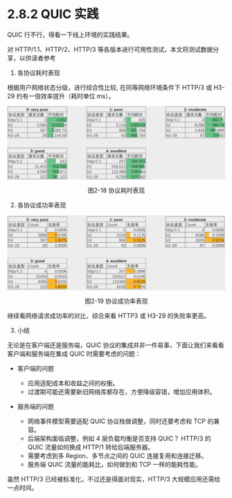 # 2.8.2 QUIC 实践

QUIC 行不行，得看一下线上环境的实践结果。

对 HTTP/1.1、HTTP/2、HTTP/3 等各版本进行可用性测试，本文将测试数据分享，以供读者参考

1. 各协议耗时表现

根据用户网络状态分级，进行综合性比较, 在同等网络环境条件下 HTTP/3 或 H3-29 约有一倍效率提升（耗时单位 ms）。

<div  align="center">
	<img src="../assets/quic-1.png" width = "660"  align=center />
	<p>图2-18 协议耗时表现</p>
</div>


2. 各协议成功率表现

<div  align="center">
	<img src="../assets/quic-3.png" width = "660"  align=center />
	<p>图2-19 协议成功率表现</p>
</div>

继续看网络请求成功率的对比，综合来看 HTTP3 或 H3-29 的失败率更高。

3. 小结

无论是在客户端还是服务端，QUIC 协议的集成并非一件易事，下面让我们来看看客户端和服务端在集成 QUIC 时需要考虑的问题：

- 客户端的问题
	- 应用适配成本和收益之间的权衡。
	- 过渡期可能还需要新旧网络库都存在，方便降级容错，增加应用体积。

- 服务端的问题
	- 网络事件模型需要适配 QUIC 协议栈做调整，同时还要考虑和 TCP 的兼容。
	- 后端架构面临调整，例如 4 层负载均衡是否支持 QUIC？ HTTP/3 的 QUIC 流量如何换成 HTTP/1 转给后端服务器。
	- 需要考虑到多 Region、多节点之间的 QUIC 连接复用和连接迁移。
	- 服务端 QUIC 流量的能耗比，如何做到和 TCP 一样的能耗性能。

虽然 HTTP/3 已经被标准化，不过还是得面对现实，HTTP/3 大规模应用还需给一点时间。